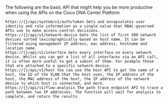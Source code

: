 The following are the basic API that might help you be more productive when using the APIs on the Cisco DNA Center Platform

    https://{}/api/system/v1/auth/token Gets and encapsulates user identity and role information as a single value that RBAC-governed APIs use to make access-control decisions.
    https://{}/api/v1/network-device Gets the list of first 500 network devices sorted lexicographically based on host name. It can be filtered using management IP address, mac address, hostname and location name.
    https://{}/api/v1/interface Gets every interface on every network device. Whilst you can get a list of all interfaces via an API call, it is often more useful to get a subset of them. For example those that are attached to a specific network-device.
    https://{}/api/v1/host You can use the host API to get the name of a host, the ID of the VLAN that the host uses, the IP address of the host, the MAC address of the host, the IP address of the network device to which host is connected, and more.
    https://{}/api/v1/flow-analysis The path trace endpoint API to trace a path between two IP addresses. The function will wait for analysis to complete, and return the results
